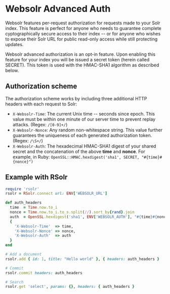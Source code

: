 # Websolr Advanced Auth

Websolr features per-request authorization for requests made to your Solr
index.  This feature is perfect for anyone who needs to guarantee complete
cyptographically secure access to their index -- or for anyone who wishes to
expose their Solr URL for public read-only access while still protecting
updates.

Websolr advanced authorization is an opt-in feature. Upon enabling this feature
for your index you will be issued a secret token (herein called SECRET). This
token is used with the HMAC-SHA1 algorithm as described below.

## Authorization scheme

The authorization scheme works by including three additional HTTP headers with
each request to Solr:

- `X-Websolr-Time`: The current Unix time -- seconds since epoch. This value
  must be within one minute of our server time to prevent replay attacks.
  (Regex: `/[0-9]+/`)
- `X-Websolr-Nonce`: Any random non-whitespace string. This value further
  guarantees the uniqueness of each generated authorization token. (Regex:
  `/\S+/`)
- `X-Websolr-Auth`: The hexadecimal HMAC-SHA1 digest of your shared secret and
  the concatenation of the above **time** and **nonce**. For example, in Ruby:
  `OpenSSL::HMAC.hexdigest('sha1', SECRET, "#{time}#{nonce}")`

## Example with RSolr

```ruby
require 'rsolr'
rsolr = RSolr.connect url: ENV['WEBSOLR_URL']

def auth_headers
  time  = Time.now.to_i
  nonce = Time.now.to_i.to_s.split(//).sort_by{rand}.join
  auth  = OpenSSL.hexdigest('sha1', ENV['WEBSOLR_AUTH'], "#{time}#{nonce}")
  {
    'X-Websolr-Time'  => time,
    'X-Websolr-Nonce' => nonce,
    'X-Websolr-Auth'  => auth
  }
end

# Add a document
rsolr.add { id: 1, title: "Hello world" }, { headers: auth_headers }

# Commit
rsolr.commit headers: auth_headers

# Search
rsolr.get 'select', params: {}, headers: { auth_headers }

```

